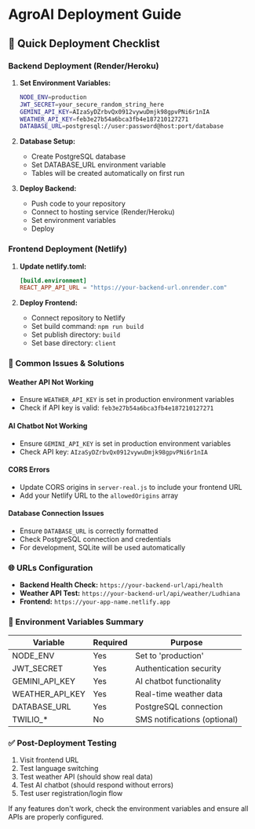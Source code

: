 # AgroAI Deployment Guide

## 🚀 Quick Deployment Checklist

### Backend Deployment (Render/Heroku)

1. **Set Environment Variables:**
   ```bash
   NODE_ENV=production
   JWT_SECRET=your_secure_random_string_here
   GEMINI_API_KEY=AIzaSyDZrbvQx0912vywuDmjk98gpvPNi6r1nIA
   WEATHER_API_KEY=feb3e27b54a6bca3fb4e187210127271
   DATABASE_URL=postgresql://user:password@host:port/database
   ```

2. **Database Setup:**
   - Create PostgreSQL database
   - Set DATABASE_URL environment variable
   - Tables will be created automatically on first run

3. **Deploy Backend:**
   - Push code to your repository
   - Connect to hosting service (Render/Heroku)
   - Set environment variables
   - Deploy

### Frontend Deployment (Netlify)

1. **Update netlify.toml:**
   ```toml
   [build.environment]
   REACT_APP_API_URL = "https://your-backend-url.onrender.com"
   ```

2. **Deploy Frontend:**
   - Connect repository to Netlify
   - Set build command: `npm run build`
   - Set publish directory: `build`
   - Set base directory: `client`

### 🔧 Common Issues & Solutions

#### Weather API Not Working
- Ensure `WEATHER_API_KEY` is set in production environment variables
- Check if API key is valid: `feb3e27b54a6bca3fb4e187210127271`

#### AI Chatbot Not Working
- Ensure `GEMINI_API_KEY` is set in production environment variables
- Check API key: `AIzaSyDZrbvQx0912vywuDmjk98gpvPNi6r1nIA`

#### CORS Errors
- Update CORS origins in `server-real.js` to include your frontend URL
- Add your Netlify URL to the `allowedOrigins` array

#### Database Connection Issues
- Ensure `DATABASE_URL` is correctly formatted
- Check PostgreSQL connection and credentials
- For development, SQLite will be used automatically

### 🌐 URLs Configuration

- **Backend Health Check:** `https://your-backend-url/api/health`
- **Weather API Test:** `https://your-backend-url/api/weather/Ludhiana`
- **Frontend:** `https://your-app-name.netlify.app`

### 📝 Environment Variables Summary

| Variable | Required | Purpose |
|----------|----------|---------|
| NODE_ENV | Yes | Set to 'production' |
| JWT_SECRET | Yes | Authentication security |
| GEMINI_API_KEY | Yes | AI chatbot functionality |
| WEATHER_API_KEY | Yes | Real-time weather data |
| DATABASE_URL | Yes | PostgreSQL connection |
| TWILIO_* | No | SMS notifications (optional) |

### ✅ Post-Deployment Testing

1. Visit frontend URL
2. Test language switching
3. Test weather API (should show real data)
4. Test AI chatbot (should respond without errors)
5. Test user registration/login flow

If any features don't work, check the environment variables and ensure all APIs are properly configured.